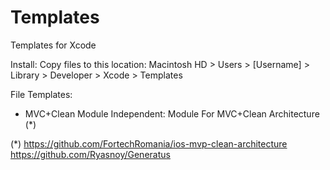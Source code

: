 # Templates
Templates for Xcode

Install: 
Copy files to this location: Macintosh HD > Users > [Username] > Library > Developer > Xcode > Templates

File Templates:
- MVC+Clean Module Independent: Module For MVC+Clean Architecture (*)



(*) https://github.com/FortechRomania/ios-mvp-clean-architecture 
  https://github.com/Ryasnoy/Generatus
